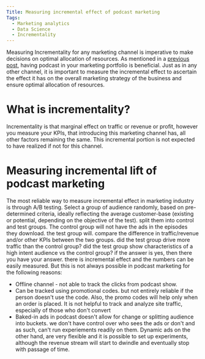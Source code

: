 ```yaml
---
Title: Measuring incremental effect of podcast marketing
Tags:
  - Marketing analytics
  - Data Science
  - Incrementality
---
```



Measuring Incrementality for any marketing channel is imperative to make decisions on optimal allocation of resources. As mentioned in a [previous post](https://harinipsamy.github.io/2020/09/24/podcast-marketing/), having podcast in your marketing portfolio is beneficial. Just as in any other channel, it is important to measure the incremental effect to ascertain the effect it has on the overall marketing strategy of the business and ensure optimal allocation of resources. 

# What is incrementality?

Incrementality is that marginal effect on traffic or revenue or profit, however you measure your KPIs, that introducing this marketing channel has, all other factors remaining the same. This incremental portion is not expected to have realized if not for this channel. 

# Measuring incremental lift of podcast marketing

The most reliable way to measure incremental effect in marketing industry is through A/B testing. Select a group of audience randomly, based on pre-determined criteria, ideally reflecting the average customer-base (existing or potential, depending on the objective of the test). split them into control and test groups. The control group will not have the ads in the episodes they download. the test group will. compare the difference in traffic/revenue and/or other KPIs between the two groups. did the test group drive more traffic than the control group? did the test group show characteristics of a high intent audience vs the control group? if the answer is yes, then there you have your answer. there is incremental effect and the numbers can be easily measured. But this is not always possible in podcast marketing for the following reasons:

- Offline channel - not able to track the clicks from podcast show. 
- Can be tracked using promotional codes. but not entirely reliable if the person doesn't use the code. Also, the promo codes will help only when an order is placed. It is not helpful to track and analyze site traffic, especially of those who don't convert
- Baked-in ads in podcast doesn't allow for change or splitting audience into buckets. we don't have control over who sees the ads or don't and as such, can't run experiements readily on them. Dynamic ads on the other hand, are very flexible and it is possible to set up experiments, although the revenue stream will start to dwindle and eventually stop with passage of time. 




